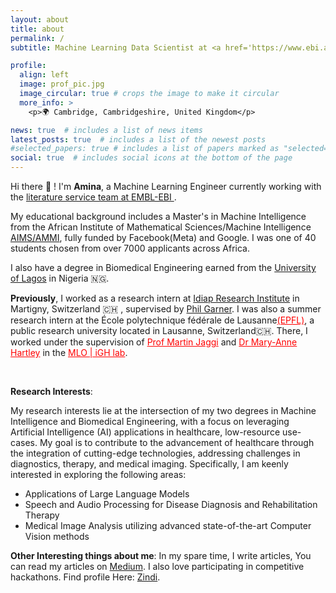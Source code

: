 ```yaml
---
layout: about
title: about
permalink: /
subtitle: Machine Learning Data Scientist at <a href='https://www.ebi.ac.uk/'> EMBL-EBI </a> | Formerly a research intern at <a href='https://www.idiap.ch/en> Idiap Research Institue</a> 

profile:
  align: left
  image: prof_pic.jpg
  image_circular: true # crops the image to make it circular
  more_info: >
    <p>🌍 Cambridge, Cambridgeshire, United Kingdom</p>

news: true  # includes a list of news items
latest_posts: true  # includes a list of the newest posts
#selected_papers: true # includes a list of papers marked as "selected={true}"
social: true  # includes social icons at the bottom of the page
---
```



Hi there 👋 ! I'm **Amina**, a Machine Learning Engineer currently working with the <a href='https://www.ebi.ac.uk/about/teams/literature-services/'> literature service team at EMBL-EBI </a>. 

My educational background includes a Master's in Machine Intelligence from the African Institute of Mathematical Sciences/Machine Intelligence <a href="https://www.aimsammi.org">AIMS/AMMI</a>, fully funded by Facebook(Meta) and Google. I was one of 40 students chosen from over 7000 applicants across Africa. 

I also have a degree in Biomedical Engineering earned from the <a href="https://unilag.edu.ng">University of Lagos</a> in Nigeria 🇳🇬.


**Previously**, I worked as a research intern at <a href="https://idiap.ch/en">Idiap Research Institute</a> in Martigny, Switzerland  🇨🇭 , supervised by <a  href="https://pgarner.github.io/">Phil Garner</a>. I was also a summer research intern at the École polytechnique fédérale de Lausanne<a style="color:red;" href="https://epfl.ch/en">(EPFL)</a>, a public research university located in Lausanne, Switzerland🇨🇭. There, I worked under the supervision of <a style="color:red;" href="https://people.epfl.ch/martin.jaggi">Prof Martin Jaggi</a> and <a style="color:red;" href="https://www.yale-light.org/team">Dr Mary-Anne Hartley</a> in the  <a style="color:red;" href="https://www.epfl.ch/labs/mlo/igh-intelligent-global-health/">MLO | iGH lab</a>.


<br>



**Research Interests**:

My research interests lie at the intersection of my two degrees in Machine Intelligence and Biomedical Engineering, with a focus on leveraging Artificial Intelligence (AI) applications in healthcare, low-resource use-cases. My goal is to contribute to the advancement of healthcare through the integration of cutting-edge technologies, addressing challenges in diagnostics, therapy, and medical imaging. Specifically, I am keenly interested in exploring the following areas:

<ul>
    <li>Applications of Large Language Models</li>
    <li>Speech and Audio Processing for Disease Diagnosis and Rehabilitation Therapy</li>
    <li>Medical Image Analysis utilizing advanced state-of-the-art Computer Vision methods</li>
</ul>


**Other Interesting things about me**:
In my spare time, I write articles, You can read my articles on <a href="https://mardiyyah.medium.com">Medium</a>. I also love participating in competitive hackathons. Find profile Here: <a href="https://zindi.africa/users/Mardiyyah">Zindi</a>.


<!-- <h4><strong>Summary Background</strong></h4>
<h4>Education </h4>
<ul>
    <li>Masters in Mathematics Major in Machine Intelligence | <a href="https://aimsammi.org">Afican Institute For Mathematical Science</a> Class of 2021</li>
    <li>Masters in Biomedical Engineering | <a href="https://unilag.edu.ng"> University of Lagos</a></li>
    <li>Bachelor in Chemical Engineering | University of Benin, Nigeria</li>
</ul>

<h4>Experiences</h4>
<ul>
    <li>Pre-doctoral Research Intern | <a href="https://idiap.ch/en">Idiap Research Institute</a> | March 2023</li>
    <li>Summer Research Intern | <a href="https://epfl.ch/en">EPFL</a> | June 2022</li>
    <li>Research Analyst | <a href="https://www.datasciencenigeria.org/">Data Scientist Network</a> | 2021</li>
</ul>

<h4>Projects</h4>
<ul>
    <li> Storytelling and Job Performance modelling from digital interviews(<a href="https://data.snf.ch/grants/grant/197479">STEADI</a>) | current work at Idiap | 2023</li>
    <li> Nigerian Pidgin ++ | <a href="https://nbviewer.org/github/blackinai/blackinai.github.io/blob/4a3923311e72ea0613a1fcfd7472d98782787ff9/bai/src/files/BlackinAI22AcceptedPapers.pdf">Collaborative Research Work presented as a poster at Black in AI Affinity Workshop NeurIPS 2022</a></li>
    <li> Multilingual COVID sentiment Analyzer | Work done at EPFL | 2022</li>
    <li> FaqBot with DialogFlow | Work done at Data Scientist Network | 2021</li>
    
</ul> -->
